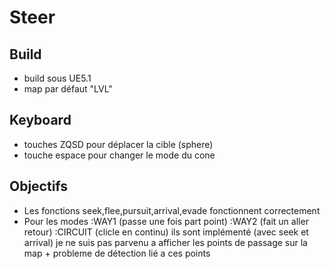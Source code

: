 # Steer
 
 ## Build
 - build sous UE5.1
 - map par défaut "LVL"
 
## Keyboard
- touches ZQSD pour déplacer la cible (sphere)
- touche espace pour changer le mode du cone

## Objectifs
- Les fonctions seek,flee,pursuit,arrival,evade fonctionnent correctement 
- Pour les modes 
   :WAY1 (passe une fois part point)
   :WAY2 (fait un aller retour)
   :CIRCUIT (clicle en continu)
   ils sont implémenté (avec seek et arrival) je ne suis pas parvenu a afficher les points de passage sur la map + probleme de détection lié a ces points
